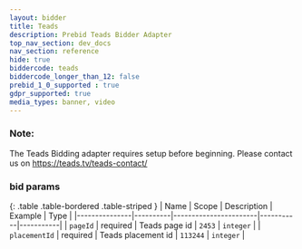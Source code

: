 ```yaml
---
layout: bidder
title: Teads
description: Prebid Teads Bidder Adapter
top_nav_section: dev_docs
nav_section: reference
hide: true
biddercode: teads
biddercode_longer_than_12: false
prebid_1_0_supported : true
gdpr_supported: true
media_types: banner, video
---
```


### Note:

The Teads Bidding adapter requires setup before beginning. Please contact us on https://teads.tv/teads-contact/

### bid params

{: .table .table-bordered .table-striped }
| Name          | Scope    | Description           | Example   | Type      |
|---------------|----------|-----------------------|-----------|-----------|
| `pageId`      | required | Teads page id         | `2453`    | `integer` |
| `placementId` | required | Teads placement id    | `113244`  | `integer` |
